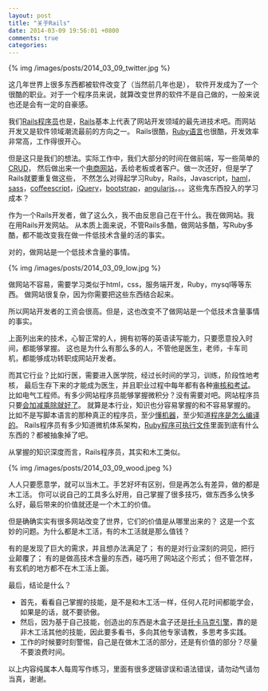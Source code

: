 ```yaml
---
layout: post
title: "关于Rails"
date: 2014-03-09 19:56:01 +0800
comments: true
categories: 
---
```


{% img /images/posts/2014_03_09_twitter.jpg %}

这几年世界上很多东西都被软件改变了（当然前几年也是），
软件开发成为了一个很酷的职业。对于一个程序员来说，就算改变世界的软件不是自己做的，一般来说也还是会有一定的自豪感。


我们[Rails程序员](http://ruby-china.org/)也是，[Rails](http://rubyonrails.org/)基本上代表了网站开发领域的最先进技术吧。而网站开发又是软件领域潮流最前的方向之一。
Rails很酷，[Ruby语言](https://www.ruby-lang.org/)也很酷，开发效率非常高，工作得很开心。

但是这只是我们的想法。实际工作中，我们大部分的时间在做前端，写一些简单的[CRUD](http://en.wikipedia.org/wiki/Create,_read,_update_and_delete)，
然后做出来一个[电商网站](http://spreecommerce.com/)，丢给老板或者客户。做一次还好，但是学了Rails就要重复做这些，
不然怎么对得起学习Ruby，Rails，Javascript，[haml](http://haml.info/)，[sass](http://sass-lang.com/)，[coffeescript](http://coffeescript.org/)，[jQuery](http://jquery.com/)，[bootstrap](http://getbootstrap.com/)，[angularjs](http://angularjs.org/)。。。这些鬼东西投入的学习成本？

作为一个Rails开发者，做了这么久，我不由反思自己在干什么。我在做网站。我在用Rails开发网站。
从本质上面来说，不管Rails多酷，做网站多酷，写Ruby多酷，都不能改变我在做一件低技术含量的活的事实。

对的，做网站是一个低技术含量的事情。

{% img /images/posts/2014_03_09_low.jpg %}

做网站不容易，需要学习类似于html，css，服务端开发，Ruby，mysql等等东西。
做网站很复杂，因为你需要把这些东西结合起来。

所以网站开发者的工资会很高。但是，这也改变不了做网站是一个低技术含量事情的事实。

上面列出来的技术，心智正常的人，拥有初等的英语读写能力，只要愿意投入时间，都能够掌握。
这也是为什么有那么多的人，不管他是医生，老师，卡车司机，都能够成功转职成网站开发者。

而其它行业？比如行医，需要进入医学院，经过长时间的学习，训练，阶段性地考核，
最后生存下来的才能成为医生，并且职业过程中每年都有各种[审核和考试](http://www.med66.com/webhtml/zhinan/yishi.shtml)。
比如电气工程师。有多少网站程序员能够掌握微积分？没有需要对吧。网站程序员只要[会加减乘除就好了](http://programmers.stackexchange.com/questions/89158/do-you-have-to-be-good-at-math-to-be-a-good-programmer)。
就算是本行业，知识也分容易掌握的和不容易掌握的。
比如不是写脚本语言的那种真正的程序员，至少[懂机器](http://en.wikipedia.org/wiki/Computer_architecture)，至少知道[程序是怎么编译的](http://en.wikipedia.org/wiki/Compiler)。
Rails程序员有多少知道微机体系架构，[Ruby程序可执行文件](http://en.wikipedia.org/wiki/Executable_and_Linkable_Format)里面到底有什么东西的？都被抽象掉了吧。

从掌握的知识深度而言，Rails程序员，其实和木工类似。

{% img /images/posts/2014_03_09_wood.jpeg %}

人人只要愿意学，就可以当木工。手艺好坏有区别，但是再怎么有差异，做的都是木工活。
你可以说自己的工具多么好用，自己掌握了很多技巧，做东西多么快多么好，最后带来的价值就还是一个木工的价值。

但是确确实实有很多网站改变了世界，它们的价值是从哪里出来的？
这是一个玄妙的问题。为什么都是木工活，有的木工活就是那么值钱？

有的是发现了巨大的需求，并且想办法满足了；
有的是对行业深刻的洞见，把行业颠覆了；
有的是做高技术含量的东西，碰巧用了网站这个形式；
但不管怎样，有玄机的地方都不在木工活上面。

最后，结论是什么？

- 首先，看看自己掌握的技能，是不是和木工活一样，任何人花时间都能学会，如果是的话，就不要骄傲。
- 然后，因为基于自己技能，创造出的东西是木盒子还是[托卡马克引擎](http://zh.wikipedia.org/zh/%E6%89%98%E5%8D%A1%E9%A9%AC%E5%85%8B)，靠的是非木工活其他的技能，因此要多看书，多向其他专家请教，多思考多实践。
- 工作的时候要时刻警惕，自己是在做木工活的部分，还是有价值的部分？尽量不要浪费时间。

以上内容纯属本人每周写作练习，里面有很多逻辑谬误和语法错误，请勿动气请勿当真，谢谢。
